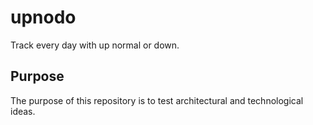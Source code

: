 # upnodo
Track every day with up normal or down.

## Purpose
The purpose of this repository is to test architectural and technological ideas. 

